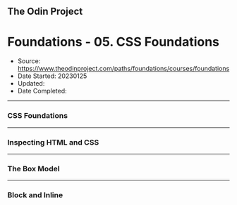 ## The Odin Project

# Foundations - 05. CSS Foundations

  - Source: https://www.theodinproject.com/paths/foundations/courses/foundations
  - Date Started: 20230125
  - Updated:
  - Date Completed:
---

### CSS Foundations

---
### Inspecting HTML and CSS

---
### The Box Model

---
### Block and Inline

